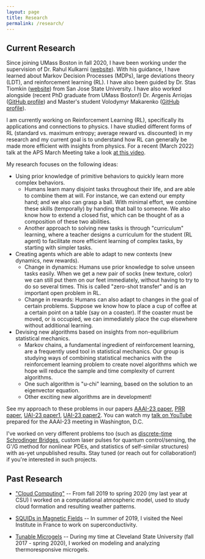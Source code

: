 ```yaml
---
layout: page
title: Research
permalink: /research/
---
```

## Current Research
Since joining UMass Boston in fall 2020, I have been working under the supervision of Dr. Rahul Kulkarni ([website][rahul-website]). With his guidance, I have learned about Markov Decision Processes (MDPs), large deviations theory (LDT), and reinforcement learning (RL). I have also been guided by Dr. Stas Tiomkin ([website][stas-website]) from San Jose State University. I have also worked alongside (recent PhD graduate from UMass Boston!) Dr. Argenis Arriojas ([GitHub profile][argenis-git]) and Master's student Volodymyr Makarenko ([GitHub profile][vlad-git]).

I am currently working on Reinforcement Learning (RL), specifically its applications and connections to physics.
I have studied different forms of RL (standard vs. maximum entropy; average reward vs. discounted) in my research and my current goal is to understand how RL can generally be made more efficient with insights from physics. For a recent (March 2022) talk at the APS March Meeting take a look [at this video][yt-link].

My research focuses on the following ideas:
- Using prior knowledge of primitive behaviors to quickly learn more complex behaviors.
    - Humans learn many disjoint tasks throughout their life, and are able to combine them at will. For instance, we can extend our empty hand; and we also can grasp a ball. With minimal effort, we combine these skills (temporally) by handing that ball to someone. We also know how to extend a closed fist, which can be thought of as a composition of these two abilities.
    - Another approach to solving new tasks is through "curriculum" learning, where a teacher designs a curriculum for the student (RL agent) to facilitate more efficient learning of complex tasks, by starting with simpler tasks. 
- Creating agents which are able to adapt to new contexts (new dynamics, new rewards).
    - Change in dynamics: Humans use prior knowledge to solve unseen tasks easily. When we get a new pair of socks (new texture, color) we can still put them on our feet immediately, without having to try to do so several times. This is called "zero-shot transfer" and is an important open problem in RL.
    - Change in rewards: Humans can also adapt to changes in the goal of certain problems. Suppose we know how to place a cup of coffee at a certain point on a table (say on a coaster). If the coaster must be moved, or is occupied, we can immediately place the cup elsewhere without additional learning.
- Devising new algorithms based on insights from non-equilibrium statistical mechanics.
    - Markov chains, a fundamental ingredient of reinforcement learning, are a frequently used tool in statistical mechanics. Our group is studying ways of combining statistical mechanics with the reinforcement learning problem to create novel algorithms which we hope will reduce the sample and time complexity of current algorithms.
    - One such algorithm is "u-chi" learning, based on the solution to an eigenvector equation. 
    - Other exciting new algorithms are in development!

See my approach to these problems in our papers [AAAI-23 paper][rewardshaping-research], [PRR paper][prr], [UAI-23 paper1][uai-vlad], [UAI-23 paper2][uai-arg]. You can watch my [talk on YouTube][aaai-yt-link] prepared for the AAAI-23 meeting in Washington, D.C.

I've worked on very different problems too (such as [discrete-time Schrodinger Bridges][sb-page], custom laser pulses for quantum control/sensing, the G'/G method for nonlinear PDEs, and statistics of self-similar structures) with as-yet unpublished results. Stay tuned (or reach out for collaboration!) if you're interested in such projects.

## Past Research
- ["Cloud Computing"][clouds-link]
-- From fall 2019 to spring 2020 (my last year at CSU) I worked on a computational atmospheric model, used to study cloud formation and resulting weather patterns.

- [SQUIDs in Magnetic Fields][neel-link]
-- In summer of 2019, I visited the Neel Institute in France to work on superconductivity. 

- [Tunable Microgels][microgels-link]
-- During my time at Cleveland State University (fall 2017 - spring 2020), I worked on modeling and analyzing thermoresponsive microgels.

<!-- [neel-link]: /research-posts/2022/05/11/neel-research.html -->
<!-- [neel-link]: /_pages/neel-research.html/ -->
[neel-link]: /neel-research/
[microgels-link]: /microgels-research/
[rahul-website]: http://www.quantum.umb.edu/Kulkarni/Rahul_homepage.html
[stas-website]: https://cmpe.sjsu.edu/profile/stas-tiomkin
[argenis-git]: https://github.com/argearriojas
[clouds-link]: /clouds-research/
[yt-link]: https://www.youtube.com/watch?v=qWjA7VOOxE4&t
[aaai-yt-link]: https://www.youtube.com/watch?v=BwdHQFDzc8c
[rewardshaping-research]: /rewardshaping-research/
[prr]: https://journals.aps.org/prresearch/abstract/10.1103/PhysRevResearch.5.023085
[uai-vlad]: https://proceedings.mlr.press/v216/adamczyk23a.html
[uai-arg]: https://proceedings.mlr.press/v216/arriojas23a.html
[sb-page]: /schrodinger-bridges/
[vlad-git]: https://github.com/BobMak